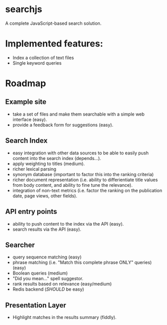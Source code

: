 # searchjs
A complete JavaScript-based search solution.

# Implemented features:

- Index a collection of text files
- Single keyword queries

# Roadmap

## Example site

- take a set of files and make them searchable with a simple web interface (easy).
- provide a feedback form for suggestions (easy).

## Search Index

- easy integration with other data sources to be able to easily push content into the search index (depends...). 
- apply weighting to titles (medium).
- richer lexical parsing
- synonym database (important to factor this into the ranking criteria)
- richer document representation (i.e. ability to differientiate title values from body content, and ability to fine tune the relevance).
- integration of non-text metrics (i.e. factor the ranking on the publication date, page views, other fields).

## API entry points

- ability to push content to the index via the API (easy).
- search results via the API (easy).

## Searcher

- query sequence matching (easy)
- phrase matching (i.e. "Match this complete phrase ONLY" queries) (easy)
- Boolean queries (medium)
- "Did you mean..." spell suggestor.
- rank results based on relevance (easy/medium)
- Redis backend (*SHOULD* be easy)

## Presentation Layer

- Highlight matches in the results summary (fiddly).